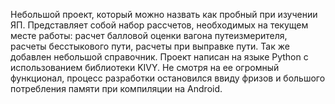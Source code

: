 Небольшой проект, который можно назвать как пробный при изучении ЯП. Представляет собой набор рассчетов, необходимых на текущем месте работы: расчет 
балловой оценки вагона путеизмерителя, расчеты бесстыкового пути, расчеты при выправке пути. Так же добавлен небольшой справочник. Проект написан на 
языке Python с использованием библиотеки KIVY. Не смотря на ее огромный функционал, процесс разработки остановился ввиду фризов и большого потребления 
памяти при компиляции на Android. 
